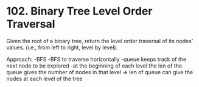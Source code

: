 # 102. Binary Tree Level Order Traversal

Given the root of a binary tree, return the level order traversal of its nodes' values. (i.e., from left to right, level by level).

Approach:
-BFS 
-BFS to traverse horizontally
-queue keeps track of the next node to be explored
-at the beginning of each level the len of the queue gives the number of nodes in that level
=> len of queue can give the nodes at each level of the tree
